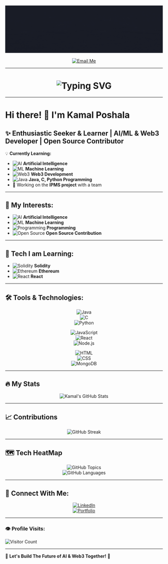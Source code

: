 <div align='center'>

![Banner](https://github.com/Kamal-Poshala/Kamal-Poshala/blob/main/Hi%20there%2C%20My%20name%20is%20Kamal%20Poshala.gif) <!-- Replace with your actual banner URL -->

<a href="mailto:your-email@example.com">
  <img src="https://img.shields.io/badge/Gmail-EA4335.svg?style=for-the-badge&logo=Gmail&logoColor=white" alt="Email Me">
</a>

</div>

---

<h1 align="center">
  <img src="https://readme-typing-svg.herokuapp.com?font=Fira+Code&pause=1000&color=FF0000&background=000000&center=true&vCenter=true&width=435&lines=Welcome+to+Kamal's+GitHub+Profile!;AI+%7C+ML+%7C+Web3+Enthusiast;Open+Source+Contributor+🚀" alt="Typing SVG" />
</h1>

---

# Hi there! 👋 I'm **Kamal Poshala**  

## ✨ Enthusiastic Seeker & Learner | AI/ML & Web3 Developer | Open Source Contributor  

💡 **Currently Learning:**  
- ![AI](https://img.shields.io/badge/-AI-000?style=flat&logo=openai) **Artificial Intelligence**  
- ![ML](https://img.shields.io/badge/-Machine%20Learning-000?style=flat&logo=tensorflow) **Machine Learning**  
- ![Web3](https://img.shields.io/badge/-Web3-000?style=flat&logo=ethereum) **Web3 Development**  
- ![Java](https://img.shields.io/badge/-Java-000?style=flat&logo=java) **Java, C, Python Programming**  
- 🚀 Working on the **IPMS project** with a team  

---

## 👀 My Interests:
<div>   

- ![AI](https://img.shields.io/badge/-Artificial%20Intelligence-000?style=flat&logo=openai) **Artificial Intelligence**  
- ![ML](https://img.shields.io/badge/-Machine%20Learning-000?style=flat&logo=tensorflow) **Machine Learning**  
- ![Programming](https://img.shields.io/badge/-Programming-000?style=flat&logo=codeforces) **Programming**  
- ![Open Source](https://img.shields.io/badge/-Open%20Source-000?style=flat&logo=github) **Open Source Contribution**  

</div>

---

## 🚀 Tech I am Learning:

- ![Solidity](https://img.shields.io/badge/-Solidity-000?style=flat&logo=solidity) **Solidity**  
- ![Ethereum](https://img.shields.io/badge/-Ethereum-000?style=flat&logo=ethereum) **Ethereum**  
- ![React](https://img.shields.io/badge/-React-000?style=flat&logo=react) **React**  

---

## 🛠️ Tools & Technologies:

<div align="center">

![Java](https://img.shields.io/badge/-Java-007396?style=flat&logo=java&logoColor=white)  
![C](https://img.shields.io/badge/-C-00599C?style=flat&logo=c&logoColor=white)  
![Python](https://img.shields.io/badge/-Python-3776AB?style=flat&logo=python&logoColor=white)  

![JavaScript](https://img.shields.io/badge/-JavaScript-F7DF1E?style=flat&logo=javascript&logoColor=black)  
![React](https://img.shields.io/badge/-React-61DAFB?style=flat&logo=react&logoColor=black)  
![Node.js](https://img.shields.io/badge/-Node.js-339933?style=flat&logo=node.js&logoColor=white)  

![HTML](https://img.shields.io/badge/-HTML5-E34F26?style=flat&logo=html5&logoColor=white)  
![CSS](https://img.shields.io/badge/-CSS3-1572B6?style=flat&logo=css3&logoColor=white)  
![MongoDB](https://img.shields.io/badge/-MongoDB-47A248?style=flat&logo=mongodb&logoColor=white)  

</div>

---

## 🔥 My Stats  

<div align="center">

![Kamal's GitHub Stats](https://github-readme-stats.vercel.app/api?username=Kamal-Poshala&show_icons=true&theme=radical&hide_border=true)  

</div>

---

## 📈 Contributions  

<div align="center">

![GitHub Streak](https://streak-stats.demolab.com/?user=Kamal-Poshala&theme=radical&hide_border=true)  

</div>

---

## 🗺️ Tech HeatMap  

<div align="center">

![GitHub Topics](https://stats.quine.sh/Kamal-Poshala/topics-over-time?theme=radical)  
![GitHub Languages](https://stats.quine.sh/Kamal-Poshala/languages-over-time?theme=radical)  

</div>

---

## 📧 Connect With Me:
<div align='center'>

[![LinkedIn](https://img.shields.io/badge/-LinkedIn-0077B5?style=for-the-badge&logo=linkedin&logoColor=white)](https://www.linkedin.com/in/kamal-poshala-6431611a7/)  
[![Portfolio](https://img.shields.io/badge/-Portfolio-000?style=for-the-badge&logo=vercel&logoColor=white)](https://yourwebsite.com)  

</div>

---

### 👁️ Profile Visits:  
![Visitor Count](https://profile-counter.glitch.me/Kamal-Poshala/count.svg)  

---

🌟 **Let's Build The Future of AI & Web3 Together!** 🌟  
